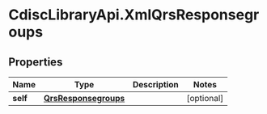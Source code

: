 # CdiscLibraryApi.XmlQrsResponsegroups

## Properties

Name | Type | Description | Notes
------------ | ------------- | ------------- | -------------
**self** | [**QrsResponsegroups**](QrsResponsegroups.md) |  | [optional] 



